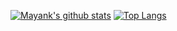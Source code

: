 [![Mayank's github stats](https://github-readme-stats.vercel.app/api?username=mayank-pq2q4&theme=vision-friendly-dark&show_icons=true)](https://github.com/mayank-pq2q4/mayank-pq2q4)
[![Top Langs](https://github-readme-stats.vercel.app/api/top-langs/?username=mayank-pq2q4&layout=compact&theme=vision-friendly-dark&show_icons=true)](https://github.com/mayank-pq2q4/mayank-pq2q4)
